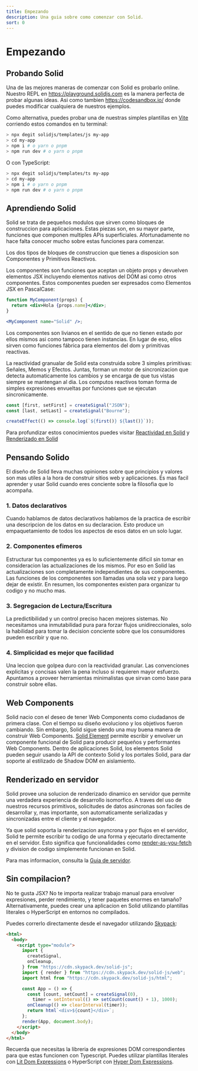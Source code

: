 ```yaml
---
title: Empezando
description: Una guia sobre como comenzar con Solid.
sort: 0
---
```


# Empezando

## Probando Solid

Una de las mejores maneras de comenzar con Solid es probarlo online. Nuestro REPL en https://playground.solidjs.com es la manera perfecta de probar algunas ideas. Asi como tambien https://codesandbox.io/ donde puedes modificar cualquiera de nuestros ejemplos.

Como alternativa, puedes probar una de nuestras simples plantillas en [Vite](https://vitejs.dev) corriendo estos comandos en tu terminal:

```sh
> npx degit solidjs/templates/js my-app
> cd my-app
> npm i # o yarn o pnpm
> npm run dev # o yarn o pnpm
```

O con TypeScript:

```sh
> npx degit solidjs/templates/ts my-app
> cd my-app
> npm i # o yarn o pnpm
> npm run dev # o yarn o pnpm
```

## Aprendiendo Solid

Solid se trata de pequeños modulos que sirven como bloques de construccion para aplicaciones. Estas piezas son, en su mayor parte, funciones que componen multiples APis superficiales. Afortunadamente no hace falta conocer mucho sobre estas funciones para comenzar.

Los dos tipos de bloques de construccion que tienes a disposicion son Componentes y Primitivos Reactivos.

Los componentes son funciones que aceptan un objeto props y devuelven elementos JSX incluyendo elementos nativos del DOM asi como otros componentes. Estos componentes pueden ser expresados como Elementos JSX en PascalCase:

```jsx
function MyComponent(props) {
  return <div>Hola {props.name}</div>;
}

<MyComponent name="Solid" />;
```

Los componentes son livianos en el sentido de que no tienen estado por ellos mismos asi como tampoco tienen instancias. En lugar de eso, ellos sirven como funciones fábrica para elementos del dom y primitivas reactivas.

La reactividad granualar de Solid esta construida sobre 3 simples primitivas: Señales, Memos y Efectos.
Juntas, forman un motor de sincronizacion que detecta automaticamente los cambios y se encarga de que tus vistas siempre se mantengan al dia. Los computos reactivos toman forma de simples expresiones envueltas por funciones que se ejecutan sincronicamente.

```js
const [first, setFirst] = createSignal("JSON");
const [last, setLast] = createSignal("Bourne");

createEffect(() => console.log(`${first()} ${last()}`));
```

Para profundizar estos conocimientos puedes visitar [Reactividad en Solid](https://www.solidjs.com/docs/latest#reactivity) y [Renderizado en Solid](https://www.solidjs.com/docs/latest#rendering)

## Pensando Solido

El diseño de Solid lleva muchas opiniones sobre que principios y valores son mas utiles a la hora de construir sitios web y aplicaciones. Es mas facil aprender y usar Solid cuando eres conciente sobre la filosofia que lo acompaña.

### 1. Datos declarativos

Cuando hablamos de datos declarativos hablamos de la practica de escribir una descripcion de los datos en su declaracion. Esto produce un empaquetamiento de todos los aspectos de esos datos en un solo lugar.

### 2. Componentes efimeros

Estructurar tus componentes ya es lo suficientemente dificil sin tomar en consideracion las actualizaciones de los mismos. Por eso en Solid las actualizaciones son completamente independientes de sus componentes. Las funciones de los componentes son llamadas una sola vez y para luego dejar de existir. En resumen, los componentes existen para organizar tu codigo y no mucho mas.

### 3. Segregacion de Lectura/Escritura

La predictibilidad y un control preciso hacen mejores sistemas. No necesitamos una inmutabilidad pura para forzar flujos unidireccionales, solo la habilidad para tomar la decision conciente sobre que los consumidores pueden escribir y que no.

### 4. Simplicidad es mejor que facilidad

Una leccion que golpea duro con la reactividad granular. Las convenciones explicitas y concisas valen la pena incluso si requieren mayor esfuerzo. Apuntamos a proveer herramientas minimalistas que sirvan como base para construir sobre ellas.

## Web Components

Solid nacio con el deseo de tener Web Components como ciudadanos de primera clase. Con el tiempo su diseño evoluciono y los objetivos fueron cambiando. Sin embargo, Solid sigue siendo una muy buena manera de construir Web Components. [Solid Element](https://github.com/solidjs/solid/tree/main/packages/solid-element) permite escribir y envolver un componente funcional de Solid para producir pequeños y performantes Web Components. Dentro de aplicaciones Solid, los elementos Solid pueden seguir usando la API de contexto Solid y los portales Solid, para dar soporte al estilizado de Shadow DOM en aislamiento.

## Renderizado en servidor

Solid provee una solucion de renderizado dinamico en servidor que permite una verdadera experiencia de desarrollo isomorfico. A traves del uso de nuestros recursos primitivos, solicitudes de datos asincronas son faciles de desarrollar y, mas importante, son automaticamente serializadas y sincronizadas entre el cliente y el navegador.

Ya que solid soporta la renderizacion asyncrona y por flujos en el servidor, Solid te permite escribir tu codigo de una forma y ejecutarlo directamente en el servidor. Esto significa que funcionalidades como [render-as-you-fetch](https://reactjs.org/docs/concurrent-mode-suspense.html#approach-3-render-as-you-fetch-using-suspense) y division de codigo simplemente funcionan en Solid.

Para mas informacion, consulta la [Guia de servidor](https://www.solidjs.com/docs/latest#server-side-rendering).

## Sin compilacion?

No te gusta JSX? No te importa realizar trabajo manual para envolver expresiones, perder rendimiento, y tener paquetes enormes en tamaño? Alternativamente, puedes crear una aplicacion en Solid utilizando plantillas literales o HyperScript en entornos no compilados.

Puedes correrlo directamente desde el navegador utilizando [Skypack](https://www.skypack.dev/):

```html
<html>
  <body>
    <script type="module">
      import {
        createSignal,
        onCleanup,
      } from "https://cdn.skypack.dev/solid-js";
      import { render } from "https://cdn.skypack.dev/solid-js/web";
      import html from "https://cdn.skypack.dev/solid-js/html";

      const App = () => {
        const [count, setCount] = createSignal(0),
          timer = setInterval(() => setCount(count() + 1), 1000);
        onCleanup(() => clearInterval(timer));
        return html`<div>${count}</div>`;
      };
      render(App, document.body);
    </script>
  </body>
</html>
```

Recuerda que necesitas la libreria de expresiones DOM correspondientes para que estas funcionen con Typescript. Puedes utilizar plantillas literales con [Lit Dom Expressions](https://github.com/ryansolid/dom-expressions/tree/main/packages/lit-dom-expressions) o HyperScript con [Hyper Dom Expressions](https://github.com/ryansolid/dom-expressions/tree/main/packages/hyper-dom-expressions).

